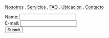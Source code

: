 [Nosotros](./nosotros.md) . [Servicios](./servicios.md) . [FAQ](FAQ.md) . [Ubicación](ubicacion.md) . [Contacto](./contacto.md)


<form action="https://formspree.io/f/mknyvryr" method="post">
Name: <input type="text" name="name"><br>
E-mail: <input type="text" name="email"><br>
<input type="submit">
</form>

